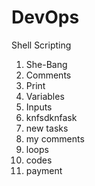 # DevOps
Shell Scripting

1. She-Bang
2. Comments
3. Print
4. Variables
5. Inputs
6. knfsdknfask
7. new tasks
8. my comments
9. loops
10. codes
11. payment